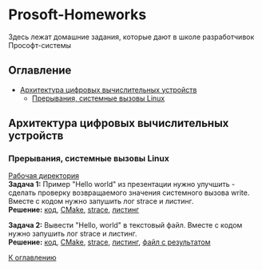 # Prosoft-Homeworks
Здесь лежат домашние задания, которые дают в школе разработчивок Прософт-системы

## Оглавление
- [Архитектура цифровых вычислительных устройств](#архитектура-цифровых-вычислительных-устройств)
  - [Прерывания, системные вызовы Linux](#прерывания,-системные-вызовы-linux)

## Архитектура цифровых вычислительных устройств

### Прерывания, системные вызовы Linux
  [Рабочая директория](dz1)  
  __Задача 1:__ Пример "Hello world" из презентации нужно улучшить - сделать проверку возвращаемого значения системного вызова write. Вместе с кодом нужно запушить лог strace и листинг.  
  __Решение:__ [код](dz1/task1/main.asm), [CMake](dz1/task1/CMakeLists.txt), [strace](dz1/task1/build/log.txt), [листинг](dz1/task1/build/listing.lst)  
  
  __Задача 2:__ Вывести "Hello, world" в текстовый файл. Вместе с кодом нужно запушить лог strace и листинг.  
  __Решение:__ [код](dz1/task2/main.asm), [CMake](dz1/task2/CMakeLists.txt), [strace](dz1/task2/build/log.txt), [листинг](dz1/task2/build/listing.lst), [файл с результатом](dz1/task2/build/result.txt) 
  
  [К оглавлению](#оглавление)
